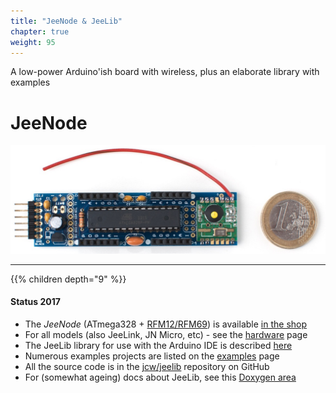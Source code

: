 ```yaml
---
title: "JeeNode & JeeLib"
chapter: true
weight: 95
---
```


A low-power Arduino'ish board with wireless, plus an elaborate library with
examples
<!--more-->

# JeeNode

![](DSC0490.jpg)

----

{{% children depth="9" %}}

#### Status 2017

* The _JeeNode_ (ATmega328 + [RFM12/RFM69](rf12-69)) is available [in the
  shop](https://www.digitalsmarties.net/products/jeenode)
* For all models (also JeeLink, JN Micro, etc) - see the [hardware](hardware)
  page
* The JeeLib library for use with the Arduino IDE is described [here](jeelib)
* Numerous examples projects are listed on the [examples](examples) page
* All the source code is in the [jcw/jeelib](https://github.com/jcw/jeelib)
  repository on GitHub
* For (somewhat ageing) docs about JeeLib, see this [Doxygen
  area](https://jeelabs.org/pub/docs/jeelib/)
